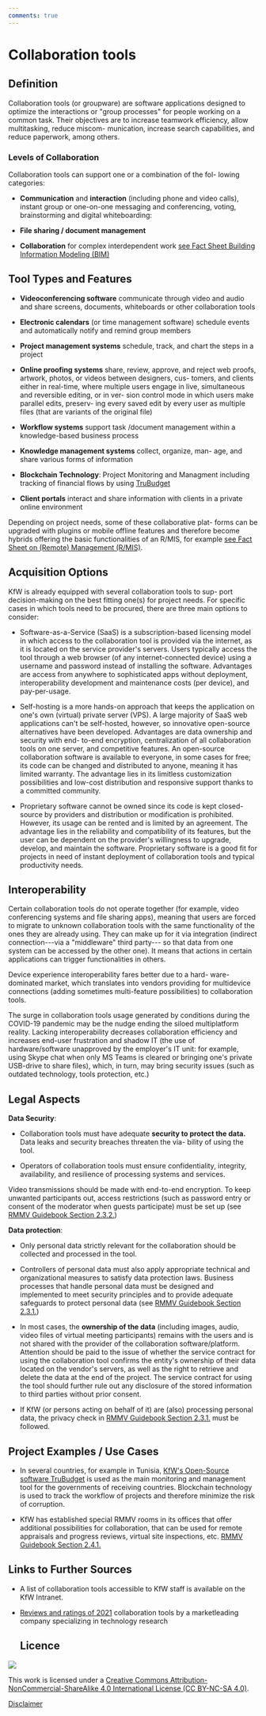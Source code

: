 ```yaml
---
comments: true
---
```


# Collaboration tools
## Definition
 
  Collaboration tools (or groupware) are software applications designed
  to optimize the interactions or "group processes" for people working
  on a common task. Their objectives are to increase teamwork
  efficiency, allow multitasking, reduce miscom- munication, increase
  search capabilities, and reduce paperwork, among others.

### Levels of Collaboration

  Collaboration tools can support one or a combination of the fol-
  lowing categories:

- **Communication** and **interaction** (including phone and video calls), instant group or one-on-one messaging and conferencing, voting, brainstorming and digital whiteboarding:

-  **File sharing / document management**

-   **Collaboration** for complex interdependent work [see Fact Sheet Building Information Modeling (BIM)](bim.md)

## Tool Types and Features

-   **Videoconferencing software** communicate through video and audio
    and share screens, documents, whiteboards or other collaboration
    tools

-   **Electronic calendars** (or time management software) schedule events and automatically notify and remind group members

-   **Project management systems** schedule, track, and chart the steps
    in a project

-   **Online proofing systems** share, review, approve, and reject web proofs, artwork, photos, or videos between designers, cus- tomers,
  and clients either in real-time, where multiple users engage in live,
  simultaneous and reversible editing, or in ver- sion control mode in
  which users make parallel edits, preserv- ing every saved edit by
  every user as multiple files (that are variants of the original file)

-   **Workflow systems** support task /document management within a knowledge-based business process

-   **Knowledge management systems** collect, organize, man- age, and
    share various forms of information

-   **Blockchain Technology**: Project Monitoring and Managment including tracking of financial flows by using
  [TruBudget](https://trubudget.net/)

-   **Client portals** interact and share information with clients in a
    private online environment

  Depending on project needs, some of these collaborative plat- forms
  can be upgraded with plugins or mobile offline features and therefore
  become hybrids offering the basic functionalities of an R/MIS, for
  example [see Fact Sheet on (Remote) Management (R/MIS)](rmis.md).

## Acquisition Options

  KfW is already equipped with several collaboration tools to sup- port
  decision-making on the best fitting one(s) for project needs. For
  specific cases in which tools need to be procured, there are three
  main options to consider:

-   Software-as-a-Service (SaaS) is a subscription-based licensing model
    in which access to the collaboration tool is provided via the
    internet, as it is located on the service provider's servers. Users
    typically access the tool through a web browser (of any
    internet-connected device) using a username and password instead of
    installing the software. Advantages are access from anywhere to
    sophisticated apps without deployment, interoperability
    development and maintenance costs (per device), and pay-per-usage.

-   Self-hosting is a more hands-on approach that keeps the application
    on one's own (virtual) private server (VPS). A large majority of
    SaaS web applications can't be self-hosted, however, so innovative
    open-source alternatives have been developed. Advantages are data
    ownership and security with end- to-end encryption, centralization
    of all collaboration tools on one server, and competitive features.
    An open-source collaboration software is available to everyone, in
    some cases for free; its code can be changed and distributed to
    anyone, meaning it has limited warranty. The advantage lies in its
    limitless customization possibilities and low-cost distribution
    and responsive support thanks to a committed community.

-   Proprietary software cannot be owned since its code is kept
    closed-source by providers and distribution or modification is
    prohibited. However, its usage can be rented and is limited by an
    agreement. The advantage lies in the reliability and compatibility
    of its features, but the user can be dependent on the provider's
    willingness to upgrade, develop, and maintain the software.
    Proprietary software is a good fit for projects in need of instant
    deployment of collaboration tools and typical productivity needs.

## Interoperability

  Certain collaboration tools do not operate together (for example,
  video conferencing systems and file sharing apps), meaning that users
  are forced to migrate to unknown collaboration tools with the same
  functionality of the ones they are already using. They can make up for
  it via integration (indirect connection---via a "middleware" third
  party--- so that data from one system can be accessed by the other
  one). It means that actions in certain applications can trigger
  functionalities in others.
 
  Device experience interoperability fares better due to a hard-
  ware-dominated market, which translates into vendors providing for
  multidevice connections (adding sometimes multi-feature possibilities)
  to collaboration tools.
 
  The surge in collaboration tools usage generated by conditions during
  the COVID-19 pandemic may be the nudge ending the siloed multiplatform
  reality. Lacking interoperability decreases collaboration efficiency
  and increases end-user frustration and shadow IT (the use of
  hardware/software unapproved by the employer's IT unit: for example,
  using Skype chat when only MS Teams is cleared or bringing one's
  private USB-drive to share files), which, in turn, may bring security
  issues (such as outdated technology, tools protection, etc.)

##  Legal Aspects 

**Data Security**:

-   Collaboration tools must have adequate **security to protect the
    data.** Data leaks and security breaches threaten the via- bility of
    using the tool.

-   Operators of collaboration tools must ensure confidentiality,
    integrity, availability, and resilience of processing systems and
    services.

  Video transmissions should be made with end-to-end encryption. To keep
  unwanted participants out, access restrictions (such as password entry
  or consent of the moderator when guests participate) must be set up (see 
  [RMMV Guidebook Section 2.3.2.](https://www.kfw-entwicklungsbank.de/Service/Publications-Videos/Publications-by-topic/Digitalisation/RMMV-Guidebook/))

**Data protection**:

-   Only personal data strictly relevant for the collaboration should be
    collected and processed in the tool.

-   Controllers of personal data must also apply appropriate technical
    and organizational measures to satisfy data protection laws.
    Business processes that handle personal data must be designed and
    implemented to meet security principles and to provide adequate
    safeguards to protect personal data (see [RMMV Guidebook Section 2.3.1.](https://www.kfw-entwicklungsbank.de/Service/Publications-Videos/Publications-by-topic/Digitalisation/RMMV-Guidebook/))

-   In most cases, the **ownership of the data** (including images,
    audio, video files of virtual meeting participants) remains with the
    users and is not shared with the provider of the collaboration
    software/platform. Attention should be paid to the issue of whether
    the service contract for using the collaboration tool confirms the
    entity's ownership of their data located on the vendor's servers, as
    well as the right to retrieve and delete the data at the end of the
    project. The service contract for using the tool should further rule
    out any disclosure of the stored information to third parties
    without prior consent. 

-   If KfW (or persons acting on behalf of it) are (also) processing
    personal data, the privacy check in [RMMV Guidebook Section 2.3.1.](https://www.kfw-entwicklungsbank.de/Service/Publications-Videos/Publications-by-topic/Digitalisation/RMMV-Guidebook/) must be followed.

## Project Examples / Use Cases

-   In several countries, for example in Tunisia, [KfW's Open-Source software TruBudget](https://trubudget.net/) is used as the main monitoring
    and management tool for the governments of receiving countries.
    Blockchain technology is used to track the workflow of projects
    and therefore minimize the risk of corruption.

-   KfW has established special RMMV rooms in its offices that offer
    additional possibilities for collaboration, that can be used for
    remote appraisals and progress reviews, virtual site inspections,
    etc. [RMMV Guidebook Section 2.4.1.](https://www.kfw-entwicklungsbank.de/Service/Publications-Videos/Publications-by-topic/Digitalisation/RMMV-Guidebook/)

## Links to Further Sources

-   A list of collaboration tools accessible to KfW staff is available
    on the KfW Intranet.

-   [Reviews and ratings of 2021](https://www.gartner.com/reviews/market/workplace-social-software) collaboration tools by a marketleading company specializing in technology research

    ## Licence
![](https://i.creativecommons.org/l/by-nc-sa/4.0/88x31.png)

This work is licensed under a [Creative Commons Attribution-NonCommercial-ShareAlike 4.0 International License (CC BY-NC-SA 4.0)](https://creativecommons.org/licenses/by-nc-sa/4.0/).

[Disclaimer](../disclaimer.md)
